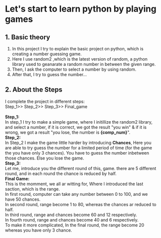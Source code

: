 # Let's start to learn python by playing games
## 1. Basic theory
1. In this project I try to explain the basic project on python, which is creating a number guessing game. </br>
2. Here I use random2 ,which is the latest version of random, a python library used to geanarate a random number in between the given range. </br>
3. Then, I ask the computer to select a number by using random.</br>
4. After that, I try to guess the number...

## 2. About the Steps
I complete the project in different steps: </br>
Step_1>> Step_2>> Step_3>> Final_game </br></br>
<b> Step_1:</b> </br>
In step_1 I try to make a simple game, where I initillize the random2 library, and select a number, if it is correct, we got the result "you win" & if it is wrong, we got a result "you lose, the number is <b>{comp_num}</b>". </br>
<b> Step_2:</b> </br>
In Step_2 I make the game little harder by introducing <b>Chances</b>, Here you are able to try guess the number for a limited period of time (for the game the you have only 3 chances). You have to guess the number inbetween those chances. Else you lose the game.</br>
<b> Step_3:</b> </br>
Let me, introduce you the different round of this, game. there are 5 different round, and in each round the chance is reduced by half.</br>
<b> Final Game:</b> </br>
This is the momment, we all ar witting for, Where I introduced the last saction, which is the range. </br>
In first round, computer can take any number between 0 to 100, and we have 50 chances.</br>
In second round, range become 1 to 80, whereas the chances ar reduced to half.</br>
In third round, range and chances become 60 and 12 respectively.</br>
In fourth round, range and chances become 40 and 6 respectively.</br>
To make it more complicated, In the final round, the range become 20 whereas you have only 3 chance.
